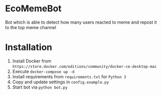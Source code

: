 # EcoMemeBot

Bot which is able to detect how many users reacted to meme and repost it to the top meme channel

# Installation
1. Install Docker from `https://store.docker.com/editions/community/docker-ce-desktop-mac`
2. Execute `docker-compose up -d`
2. Install requirements from `requirements.txt` for `Python 3`
3. Copy and update settings in `config.example.py`
4. Start bot via `python bot.py`
